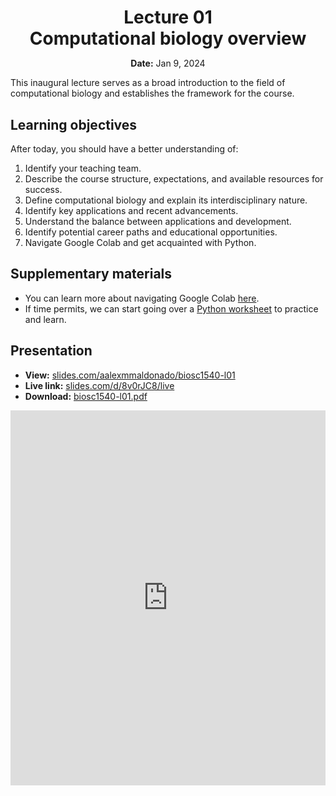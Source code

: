 <h1 style="margin-bottom: 0.4em; text-align: center;">
    <b>Lecture 01</b><br>
    Computational biology overview
</h1>
<p style="text-align: center;">
    <b>Date:</b> Jan 9, 2024
</p>

This inaugural lecture serves as a broad introduction to the field of computational biology and establishes the framework for the course.

## Learning objectives

After today, you should have a better understanding of:

1.  Identify your teaching team.
2.  Describe the course structure, expectations, and available resources for success.
3.  Define computational biology and explain its interdisciplinary nature.
4.  Identify key applications and recent advancements.
5.  Understand the balance between applications and development.
6.  Identify potential career paths and educational opportunities.
7.  Navigate Google Colab and get acquainted with Python.

## Supplementary materials

-   You can learn more about navigating Google Colab [here](https://python.crumblearn.org/getting-started/colab/).
-   If time permits, we can start going over a [Python worksheet](./l01-worksheet.ipynb) to practice and learn.

## Presentation

-   **View:** [slides.com/aalexmmaldonado/biosc1540-l01](https://slides.com/aalexmmaldonado/biosc1540-l01)
-   **Live link:** [slides.com/d/8v0rJC8/live](https://slides.com/d/8v0rJC8/live)
-   **Download:** [biosc1540-l01.pdf](/lectures/01/biosc1540-l01.pdf)

<iframe src="https://slides.com/aalexmmaldonado/biosc1540-l01/embed?byline=hidden&share=hidden" width="100%" height="600" title="BIOSC 1540: Lecture 01" scrolling="no" frameborder="0" webkitallowfullscreen mozallowfullscreen allowfullscreen></iframe>
